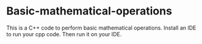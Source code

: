 # Basic-mathematical-operations
This is a C++ code to perform basic mathematical operations.
Install an IDE to run your cpp code.
Then run it on your IDE.
